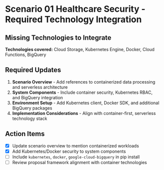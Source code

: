# Scenario 01 Healthcare Security - Required Technology Integration

## Missing Technologies to Integrate

**Technologies covered:** Cloud Storage, Kubernetes Engine, Docker, Cloud Functions, BigQuery

## Required Updates

1. **Scenario Overview** - Add references to containerized data processing and serverless architecture
2. **System Components** - Include container security, Kubernetes RBAC, and BigQuery integration
3. **Environment Setup** - Add Kubernetes client, Docker SDK, and additional BigQuery packages
4. **Implementation Considerations** - Align with container-first, serverless technology stack

## Action Items

- [x] Update scenario overview to mention containerized workloads
- [x] Add Kubernetes/Docker security to system components
- [ ] Include `kubernetes`, `docker`, `google-cloud-bigquery` in pip install
- [ ] Review proposal framework alignment with container technologies